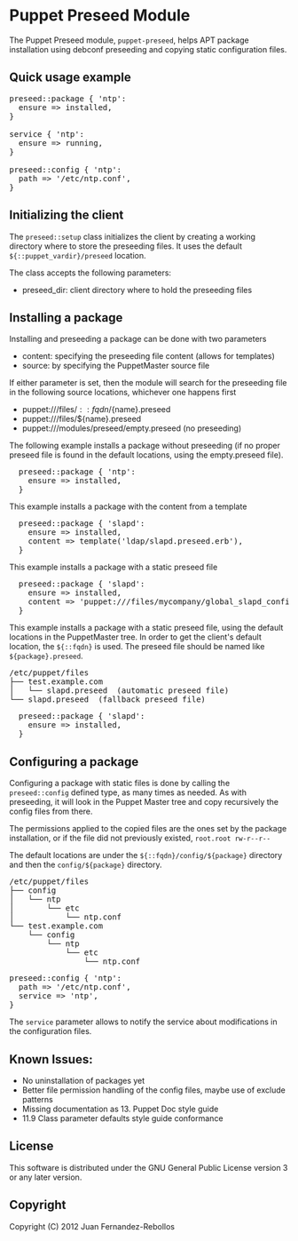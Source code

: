 Puppet Preseed Module
=====================

The Puppet Preseed module, `puppet-preseed`, helps APT package installation
using debconf preseeding and copying static configuration files.

Quick usage example
-------------------

<pre>
preseed::package { 'ntp':
  ensure => installed,
}

service { 'ntp':
  ensure => running,
}

preseed::config { 'ntp':
  path => '/etc/ntp.conf',
}
</pre>


Initializing the client
-----------------------

The `preseed::setup` class initializes the client by creating a working
directory where to store the preseeding files. It uses the default
`${::puppet_vardir}/preseed` location.

The class accepts the following parameters:

* preseed_dir: client directory where to hold the preseeding files


Installing a package
--------------------

Installing and preseeding a package can be done with two parameters

* content: specifying the preseeding file content (allows for templates)
* source: by specifying the PuppetMaster source file

If either parameter is set, then the module will search for the preseeding
file in the following source locations, whichever one happens first

* puppet:///files/${::fqdn}/${name}.preseed
* puppet:///files/${name}.preseed
* puppet:///modules/preseed/empty.preseed (no preseeding)

The following example installs a package without preseeding (if no proper preseed file
is found in the default locations, using the empty.preseed file). 

<pre>
  preseed::package { 'ntp':
    ensure => installed,
  }
</pre>

This example installs a package with the content from a template

<pre>
  preseed::package { 'slapd':
    ensure => installed,
    content => template('ldap/slapd.preseed.erb'),
  }
</pre>

This example installs a package with a static preseed file

<pre>
  preseed::package { 'slapd':
    ensure => installed,
    content => 'puppet:///files/mycompany/global_slapd_config.preseed',
  }
</pre>

This example installs a package with a static preseed file, using the default
locations in the PuppetMaster tree. In order to get the client's default location,
the `${::fqdn}` is used. The preseed file should be named like `${package}.preseed`.

<pre>
/etc/puppet/files
├── test.example.com
│   └── slapd.preseed  (automatic preseed file)
└── slapd.preseed  (fallback preseed file)
</pre>

<pre>
  preseed::package { 'slapd':
    ensure => installed,
  }
</pre>


Configuring a package
---------------------

Configuring a package with static files is done by calling the `preseed::config` defined type,
as many times as needed. As with preseeding, it will look in the Puppet Master tree and copy
recursively the config files from there.

The permissions applied to the copied files are the ones set by the package installation,
or if the file did not previously existed, `root.root rw-r--r--`

The default locations are under the `${::fqdn}/config/${package}` directory and then the
`config/${package}` directory.

<pre>
/etc/puppet/files
├── config
│   └── ntp
│       └── etc
│           └── ntp.conf
└── test.example.com
    └── config
        └── ntp
            └── etc
                └── ntp.conf
</pre>

<pre>
preseed::config { 'ntp':
  path => '/etc/ntp.conf',
  service => 'ntp',
}
</pre>

The `service` parameter allows to notify the service about modifications in the configuration
files.


Known Issues:
-------------

* No uninstallation of packages yet
* Better file permission handling of the config files, maybe use of exclude patterns
* Missing documentation as 13. Puppet Doc style guide
* 11.9 Class parameter defaults style guide conformance

License
-------

This software is distributed under the GNU General Public License
version 3 or any later version.

Copyright
---------

Copyright (C) 2012 Juan Fernandez-Rebollos

